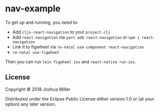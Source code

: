 # nav-example

To get up and running, you need to:

* Add `cljs-react-navigation` to your `project.clj`
* Add `react-navigation` via `yarn add react-navigation` or `npm i react-navigation`
* Link it to figwheel via `re-natal use-component react-navigation`
* `re-natal use-figwheel`

Then you can run `lein figwheel ios` and `react-native run-ios`.

## License

Copyright © 2018 Joshua Miller

Distributed under the Eclipse Public License either version 1.0 or (at
your option) any later version.
